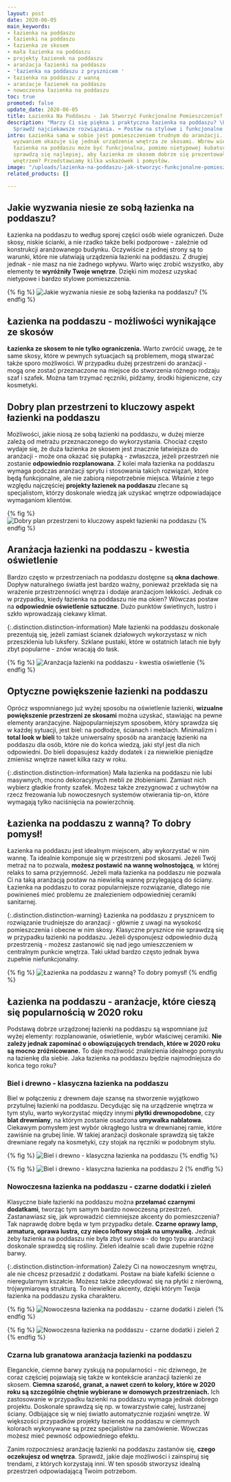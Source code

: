 ```yaml
---
layout: post
date: 2020-06-05
main_keywords:
- łazienka na poddaszu
- łazienki na poddaszu
- łazienka ze skosem
- mała łazienka na poddaszu
- projekty łazienek na poddaszu
- aranżacja łazienki na poddaszu
- 'łazienka na poddaszu z prysznicem '
- łazienka na poddaszu z wanną
- aranżacje łazienek na poddaszu
- nowoczesna łazienka na poddaszu
toc: true
promoted: false
update_date: 2020-06-05
title: Łazienka Na Poddaszu - Jak Stworzyć Funkcjonalne Pomieszczenie?
description: "Marzy Ci się piękna i praktyczna łazienka na poddaszu? \U0001F6C0\U0001F3FC
  Sprawdź najciekawsze rozwiązania. ➡️ Postaw na stylowe i funkcjonalne projekty."
intro: Łazienka sama w sobie jest pomieszczeniem trudnym do aranżacji. Prawdziwym
  wyzwaniem okazuje się jednak urządzenie wnętrza ze skosami. Wbrew wielu opiniom,
  łazienka na poddaszu może być funkcjonalna, pomimo nietypowej kubatury. Jaki pomysły
  sprawdzą się najlepiej, aby łazienka ze skosem dobrze się prezentowała i była praktycznym
  wnętrzem? Przedstawiamy kilka wskazówek i pomysłów.
image: "/uploads/lazienka-na-poddaszu-jak-stworzyc-funkcjonalne-pomieszczenie.jpg"
related_products: []

---
```

## Jakie wyzwania niesie ze sobą łazienka na poddaszu?

Łazienka na poddaszu to według sporej części osób wiele ograniczeń. Duże skosy, niskie ścianki, a nie rzadko także belki podporowe - zależnie od konstrukcji aranżowanego budynku. Oczywiście z jednej strony są to warunki, które nie ułatwiają urządzenia łazienki na poddaszu. Z drugiej jednak - nie masz na nie żadnego wpływu. Warto więc zrobić wszystko, aby elementy te **wyróżniły Twoje wnętrze**. Dzięki nim możesz uzyskać nietypowe i bardzo stylowe pomieszczenia.

{% fig %}
![Jakie wyzwania niesie ze sobą łazienka na poddaszu?](/uploads/lazienka-na-poddaszu-jak-stworzyc-funkcjonalne-pomieszczenie-8.jpg "Jakie wyzwania niesie ze sobą łazienka na poddaszu?")
{% endfig %}

## Łazienka na poddaszu - możliwości wynikające ze skosów

**Łazienka ze skosem to nie tylko ograniczenia.** Warto zwrócić uwagę, że te same skosy, które w pewnych sytuacjach są problemem, mogą stwarzać także sporo możliwości. W przypadku dużej przestrzeni do aranżacji - mogą one zostać przeznaczone na miejsce do stworzenia różnego rodzaju szaf i szafek. Można tam trzymać ręczniki, pidżamy, środki higieniczne, czy kosmetyki.

## Dobry plan przestrzeni to kluczowy aspekt łazienki na poddaszu

Możliwości, jakie niosą ze sobą łazienki na poddaszu, w dużej mierze zależą od metrażu przeznaczonego do wykorzystania. Chociaż często wydaje się, że duża łazienka ze skosem jest znacznie łatwiejsza do aranżacji - może ona okazać się pułapką - zwłaszcza, jeżeli przestrzeń nie zostanie **odpowiednio rozplanowana**. Z kolei mała łazienka na poddaszu wymaga podczas aranżacji sprytu i stosowania takich rozwiązań, które będą funkcjonalne, ale nie zabiorą niepotrzebnie miejsca. Właśnie z tego względu najczęściej **projekty łazienek na poddaszu** zlecane są specjalistom, którzy doskonale wiedzą jak uzyskać wnętrze odpowiadające wymaganiom klientów.

{% fig %}
![Dobry plan przestrzeni to kluczowy aspekt łazienki na poddaszu](/uploads/lazienka-na-poddaszu-jak-stworzyc-funkcjonalne-pomieszczenie-6.jpg "Dobry plan przestrzeni to kluczowy aspekt łazienki na poddaszu")
{% endfig %}

## Aranżacja łazienki na poddaszu - kwestia oświetlenie

Bardzo często w przestrzeniach na poddaszu dostępne są **okna dachowe**. Dopływ naturalnego światła jest bardzo ważny, ponieważ przekłada się na wrażenie przestrzenności wnętrza i dodaje aranżacjom lekkości. Jednak co w przypadku, kiedy łazienka na poddaszu nie ma okien? Wówczas postaw na **odpowiednie oświetlenie sztuczne**. Dużo punktów świetlnych, lustro i szkło wprowadzają ciekawy klimat.

{:.distinction.distinction-information}
Małe łazienki na poddaszu doskonale prezentują się, jeżeli zamiast ścianek działowych wykorzystasz w nich przeszklenia lub luksfery. Szklane pustaki, które w ostatnich latach nie były zbyt popularne - znów wracają do łask.

{% fig %}
![Aranżacja łazienki na poddaszu - kwestia oświetlenie](/uploads/lazienka-na-poddaszu-jak-stworzyc-funkcjonalne-pomieszczenie-1.jpg "Aranżacja łazienki na poddaszu - kwestia oświetlenie")
{% endfig %}

## Optyczne powiększenie łazienki na poddaszu

Oprócz wspomnianego już wyżej sposobu na oświetlenie łazienki, **wizualne powiększenie przestrzeni ze skosami** można uzyskać, stawiając na pewne elementy aranżacyjne. Najpopularniejszym sposobem, który sprawdza się w każdej sytuacji, jest biel: na podłodze, ścianach i meblach. Minimalizm i **total look w bieli** to także uniwersalny sposób na aranżację łazienki na poddaszu dla osób, które nie do końca wiedzą, jaki styl jest dla nich odpowiedni. Do bieli dopasujesz każdy dodatek i za niewielkie pieniądze zmienisz wnętrze nawet kilka razy w roku.

{:.distinction.distinction-information}
Mała łazienka na poddaszu nie lubi masywnych, mocno dekoracyjnych mebli ze żłobieniami. Zamiast nich wybierz gładkie fronty szafek. Możesz także zrezygnować z uchwytów na rzecz frezowania lub nowoczesnych systemów otwierania tip-on, które wymagają tylko naciśnięcia na powierzchnię.

## Łazienka na poddaszu z wanną? To dobry pomysł!

Łazienka na poddaszu jest idealnym miejscem, aby wykorzystać w nim wannę. Ta idealnie komponuje się w przestrzeni pod skosami. Jeżeli Twój metraż na to pozwala, **możesz postawić na wannę wolnostojącą**, w której relaks to sama przyjemność. Jeżeli mała łazienka na poddaszu nie pozwala Ci na taką aranżacją postaw na niewielką wannę przylegającą do ściany. Łazienka na poddaszu to coraz popularniejsze rozwiązanie, dlatego nie powinieneś mieć problemu ze znalezieniem odpowiedniej ceramiki sanitarnej.

{:.distinction.distinction-warning}
Łazienka na poddaszu z prysznicem to rozwiązanie trudniejsze do aranżacji - głównie z uwagi na wysokość pomieszczenia i obecne w nim skosy. Klasyczne prysznice nie sprawdzą się w przypadku łazienki na poddaszu. Jeżeli dysponujesz odpowiednio dużą przestrzenią - możesz zastanowić się nad jego umieszczeniem w centralnym punkcie wnętrza. Taki układ bardzo często jednak bywa zupełnie niefunkcjonalny.

{% fig %}
![Łazienka na poddaszu z wanną? To dobry pomysł!](/uploads/lazienka-na-poddaszu-jak-stworzyc-funkcjonalne-pomieszczenie-3.jpg "Łazienka na poddaszu z wanną? To dobry pomysł!")
{% endfig %}

## Łazienka na poddaszu - aranżacje, które cieszą się popularnością w 2020 roku

Podstawą dobrze urządzonej łazienki na poddaszu są wspomniane już wyżej elementy: rozplanowanie, oświetlenie, wybór właściwej ceramiki. **Nie zależy jednak zapominać o obowiązujących trendach, które w 2020 roku są mocno zróżnicowane.** To daje możliwość znalezienia idealnego pomysłu na łazienkę dla siebie. Jaka łazienka na poddaszu będzie najmodniejsza do końca tego roku?

### Biel i drewno - klasyczna łazienka na poddaszu

Biel w połączeniu z drewnem daje szansę na stworzenie wyjątkowo przytulnej łazienki na poddaszu. Decydując się na urządzenie wnętrza w tym stylu, warto wykorzystać między innymi **płytki drewnopodobne**, czy **blat drewniany**, na którym zostanie osadzona **umywalka nablatowa**. Ciekawym pomysłem jest wybór okrągłego lustra w drewnianej ramie, które zawiśnie na grubej linie. W takiej aranżacji doskonale sprawdzą się także drewniane regały na kosmetyki, czy stojak na ręczniki w podobnym stylu.

{% fig %}
![Biel i drewno - klasyczna łazienka na poddaszu](/uploads/lazienka-na-poddaszu-jak-stworzyc-funkcjonalne-pomieszczenie-2.jpg "Biel i drewno - klasyczna łazienka na poddaszu")
{% endfig %}

{% fig %}
![Biel i drewno - klasyczna łazienka na poddaszu 2](/uploads/lazienka-na-poddaszu-jak-stworzyc-funkcjonalne-pomieszczenie-4.jpg "Biel i drewno - klasyczna łazienka na poddaszu 2")
{% endfig %}

### Nowoczesna łazienka na poddaszu - czarne dodatki i zieleń

Klasyczne białe łazienki na poddaszu można **przełamać czarnymi dodatkami**, tworząc tym samym bardzo nowoczesną przestrzeń. Zastanawiasz się, jak wprowadzić ciemniejsze akcenty do pomieszczenia? Tak naprawdę dobre będa w tym przypadku detale. **Czarne oprawy lamp, armatura, oprawa lustra, czy nieco loftowy stojak na umywalkę.** Jednak żeby łazienka na poddaszu nie była zbyt surowa - do tego typu aranżacji doskonale sprawdzą się rośliny. Zieleń idealnie scali dwie zupełnie różne barwy.

{:.distinction.distinction-information}
Zależy Ci na nowoczesnym wnętrzu, ale nie chcesz przesadzić z dodatkami. Postaw na białe kafelki ścienne o nieregularnym kszałcie. Możesz także zdecydować się na płytki z nierówną, trójwymiarową strukturą. To niewielkie akcenty, dzięki którym Twoja łazienka na poddaszu zyska charakteru.

{% fig %}
![Nowoczesna łazienka na poddaszu - czarne dodatki i zieleń](/uploads/lazienka-na-poddaszu-jak-stworzyc-funkcjonalne-pomieszczenie-5.jpg "Nowoczesna łazienka na poddaszu - czarne dodatki i zieleń")
{% endfig %}

{% fig %}
![Nowoczesna łazienka na poddaszu - czarne dodatki i zieleń 2](/uploads/lazienka-na-poddaszu-jak-stworzyc-funkcjonalne-pomieszczenie-7.jpg "Nowoczesna łazienka na poddaszu - czarne dodatki i zieleń 2")
{% endfig %}

### Czarna lub granatowa aranżacja łazienki na poddaszu

Eleganckie, ciemne barwy zyskują na popularności - nic dziwnego, że coraz częściej pojawiają się także w kontekście aranżacji łazienki ze skosem. **Ciemna szarość, granat, a nawet czerń to kolory, które w 2020 roku są szczególnie chętnie wybierane w domowych przestrzeniach.** Ich zastosowanie w przypadku łazienki na poddaszu wymaga jednak dobrego projektu. Doskonale sprawdzą się np. w towarzystwie całej, lustrzanej ściany. Odbijające się w niej światło automatycznie rozjaśni wnętrze. W większości przypadków projekty łazienek na poddaszu w ciemnych kolorach wykonywane są przez specjalistów na zamówienie. Wówczas możesz mieć pewność odpowiedniego efektu.

Zanim rozpoczniesz aranżację łazienki na poddaszu zastanów się, **czego oczekujesz od wnętrza**. Sprawdź, jakie daje możliwości i zainspiruj się trendami, z których korzystają inni. W ten sposób stworzysz idealną przestrzeń odpowiadającą Twoim potrzebom.